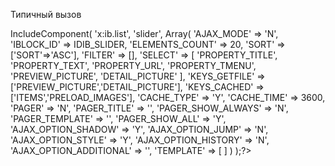 Типичный вызов


<?$APPLICATION->IncludeComponent(
            'x:ib.list',
            'slider',
            Array(
                    'AJAX_MODE' => 'N',
                    'IBLOCK_ID' => IDIB_SLIDER,
                    'ELEMENTS_COUNT' => 20,
                    'SORT' => ['SORT'=>'ASC'],
                    'FILTER' => [],
                    'SELECT' => [
                            'PROPERTY_TITLE',
                            'PROPERTY_TEXT',
                            'PROPERTY_URL',
                            'PROPERTY_TMENU',
                            'PREVIEW_PICTURE',
                            'DETAIL_PICTURE'
                        ],
                    
                    'KEYS_GETFILE' => ['PREVIEW_PICTURE','DETAIL_PICTURE'],
                    'KEYS_CACHED' => ['ITEMS','PRELOAD_IMAGES'],
                    
                    'CACHE_TYPE' => 'Y',
                    'CACHE_TIME' => 3600,
                    'PAGER' => 'N',
                    
                    'PAGER_TITLE' => '',
                    'PAGER_SHOW_ALWAYS' => 'N',
                    'PAGER_TEMPLATE' => '',
                    'PAGER_SHOW_ALL' => 'Y',
                    
                    'AJAX_OPTION_SHADOW' => 'Y',
                    'AJAX_OPTION_JUMP' => 'N',
                    'AJAX_OPTION_STYLE' => 'Y',
                    'AJAX_OPTION_HISTORY' => 'N',
                    'AJAX_OPTION_ADDITIONAL' => '',
                    
                    'TEMPLATE' => [
                        
                    ]
                )
        );?>



